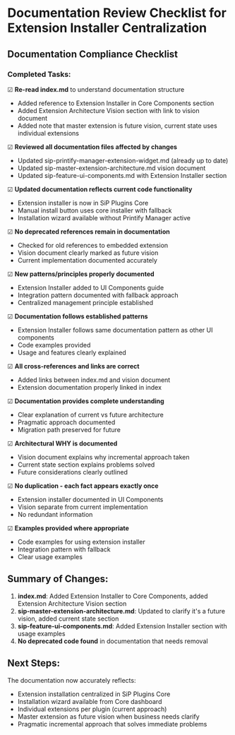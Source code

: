# Documentation Review Checklist for Extension Installer Centralization

## Documentation Compliance Checklist

### Completed Tasks:

☑ **Re-read index.md** to understand documentation structure
- Added reference to Extension Installer in Core Components section
- Added Extension Architecture Vision section with link to vision document
- Added note that master extension is future vision, current state uses individual extensions

☑ **Reviewed all documentation files affected by changes**
- Updated sip-printify-manager-extension-widget.md (already up to date)
- Updated sip-master-extension-architecture.md vision document
- Updated sip-feature-ui-components.md with Extension Installer section

☑ **Updated documentation reflects current code functionality**
- Extension installer is now in SiP Plugins Core
- Manual install button uses core installer with fallback
- Installation wizard available without Printify Manager active

☑ **No deprecated references remain in documentation**
- Checked for old references to embedded extension
- Vision document clearly marked as future vision
- Current implementation documented accurately

☑ **New patterns/principles properly documented**
- Extension Installer added to UI Components guide
- Integration pattern documented with fallback approach
- Centralized management principle established

☑ **Documentation follows established patterns**
- Extension Installer follows same documentation pattern as other UI components
- Code examples provided
- Usage and features clearly explained

☑ **All cross-references and links are correct**
- Added links between index.md and vision document
- Extension documentation properly linked in index

☑ **Documentation provides complete understanding**
- Clear explanation of current vs future architecture
- Pragmatic approach documented
- Migration path preserved for future

☑ **Architectural WHY is documented**
- Vision document explains why incremental approach taken
- Current state section explains problems solved
- Future considerations clearly outlined

☑ **No duplication - each fact appears exactly once**
- Extension installer documented in UI Components
- Vision separate from current implementation
- No redundant information

☑ **Examples provided where appropriate**
- Code examples for using extension installer
- Integration pattern with fallback
- Clear usage examples

## Summary of Changes:

1. **index.md**: Added Extension Installer to Core Components, added Extension Architecture Vision section
2. **sip-master-extension-architecture.md**: Updated to clarify it's a future vision, added current state section
3. **sip-feature-ui-components.md**: Added Extension Installer section with usage examples
4. **No deprecated code found** in documentation that needs removal

## Next Steps:

The documentation now accurately reflects:
- Extension installation centralized in SiP Plugins Core
- Installation wizard available from Core dashboard
- Individual extensions per plugin (current approach)
- Master extension as future vision when business needs clarify
- Pragmatic incremental approach that solves immediate problems